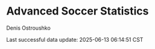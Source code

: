 # Advanced Soccer Statistics
Denis Ostroushko

<!-- gfm -->

Last successful data update: 2025-06-13 06:14:51 CST
